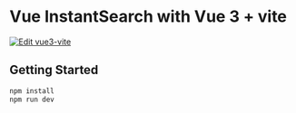 # Vue InstantSearch with Vue 3 + vite

[![Edit vue3-vite](https://codesandbox.io/static/img/play-codesandbox.svg)](https://codesandbox.io/s/github/algolia/doc-code-samples/tree/master/vue-instantsearch/vue3-vite)

## Getting Started

```sh
npm install
npm run dev
```
